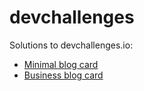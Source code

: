 # devchallenges
Solutions to devchallenges.io:

- [Minimal blog card](./minimal-blog-card/)
- [Business blog card](./business-blog-card/)